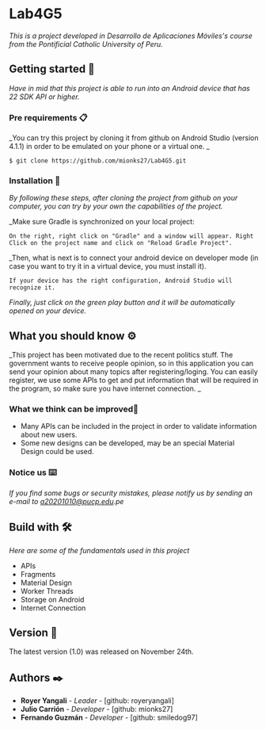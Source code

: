 # Lab4G5

_This is a project developed in Desarrollo de Aplicaciones Móviles's course from the Pontificial Catholic University of Peru._

## Getting started 🚀

_Have in mid that this project is able to run into an Android device that has 22 SDK API or higher._




### Pre requirements 📋

_You can try this project by cloning it from github on Android Studio (version 4.1.1) in order to be emulated on your phone or a virtual one. _

```
$ git clone https://github.com/mionks27/Lab4G5.git
```

### Installation 🔧

_By following these steps, after cloning the project from github on your computer, you can try by your own the capabilities of the project._

_Make sure Gradle is synchronized on your local project:

```
On the right, right click on "Gradle" and a window will appear. Right Click on the project name and click on "Reload Gradle Project".
```

_Then, what is next is to connect your android device on developer mode (in case you want to try it in a virtual device, you must install it).


```
If your device has the right configuration, Android Studio will recognize it.
```

_Finally, just click on the green play button and it will be automatically opened on your device._

## What you should know  ⚙️

_This project has been motivated due to the recent politics stuff. The government wants to receive people opinion, so in this application you can send your opinion about many topics after registering/loging.
You can easily register, we use some APIs to get and put information that will be required in the program, so make sure you have internet connection. _

### What we think can be improved🔩

* Many APIs can be included in the project in order to validate information about new users.
* Some new designs can be developed, may be an special Material Design could be used.

### Notice us ⌨️

_If you find some bugs or security mistakes, please notify us by sending an e-mail to a20201010@pucp.edu.pe_


## Build with 🛠️

_Here are some of the fundamentals used in this project_

* APIs
* Fragments
* Material Design
* Worker Threads
* Storage on Android
* Internet Connection

## Version 📌

The latest version (1.0) was released on November 24th.

## Authors ✒️



* **Royer Yangali** - *Leader* - [github: royeryangali]
* **Julio Carrión** - *Developer* - [github: mionks27]
* **Fernando Guzmán** - *Developer* - [github: smiledog97]

